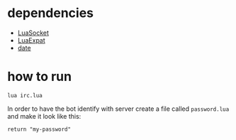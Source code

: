 # dependencies

 * [LuaSocket](http://w3.impa.br/~diego/software/luasocket/)
 * [LuaExpat](http://www.keplerproject.org/luaexpat/lom.html)
 * [date](http://luaforge.net/projects/date/)

# how to run

    lua irc.lua

In order to have the bot identify with server create a file
called `password.lua` and make it look like this:

    return "my-password"